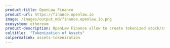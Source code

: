 ```yaml
---
product-title: OpenLaw Finance
product-url: https://finance.openlaw.io
image: /images/output_md/finance.openlaw.io.png
ecosystem: ethereum
product-description: OpenLaw Finance allow to create tokenized stock/stock options and distribute to employees on vesting schedule using smart contracts - all backed by legally compliant agreements.
coltitle:  "Tokenization of Assets"
colpermalink: assets-tokenization
---
```

